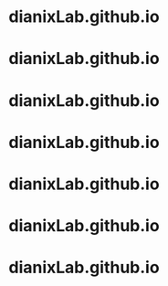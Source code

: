 # dianixLab.github.io
# dianixLab.github.io
# dianixLab.github.io
# dianixLab.github.io
# dianixLab.github.io
# dianixLab.github.io
# dianixLab.github.io
